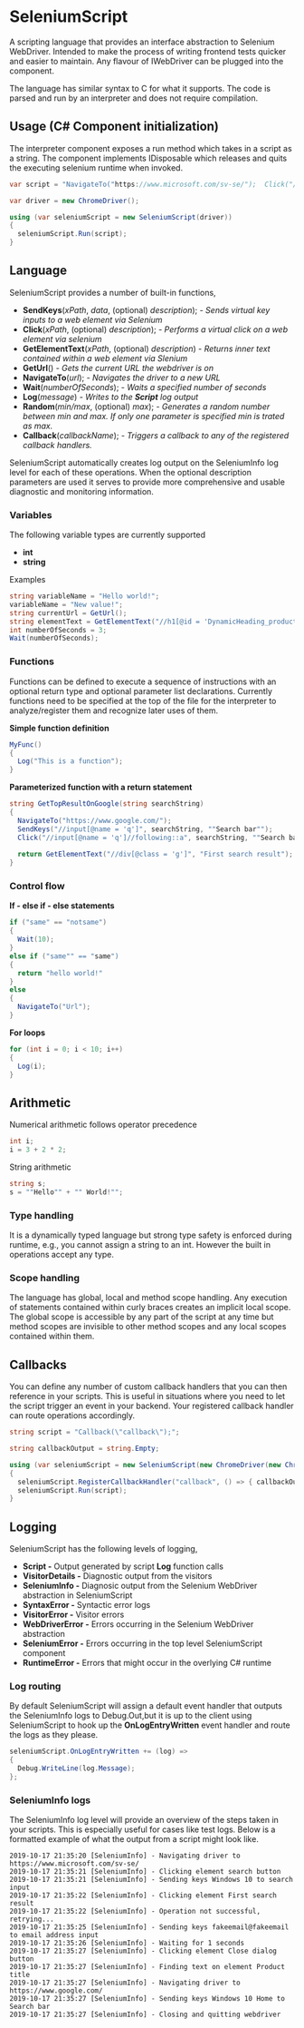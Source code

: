 # SeleniumScript

A scripting language that provides an interface abstraction to  Selenium WebDriver. Intended to make the process of writing frontend tests quicker and easier to maintain. Any flavour of IWebDriver can be plugged into the component. 

The language has similar syntax to C for what it supports. The code is parsed and run by an interpreter and does not require compilation. 

## Usage (C# Component initialization)

The interpreter component exposes a run method which takes in a script as a string. The component implements IDisposable which releases and quits the executing selenium runtime when invoked. 

```C#
var script = "NavigateTo("https://www.microsoft.com/sv-se/");  Click("//button[@id = 'search']"); ...";

var driver = new ChromeDriver();

using (var seleniumScript = new SeleniumScript(driver))
{
  seleniumScript.Run(script);
}
```

## Language

SeleniumScript provides a number of built-in functions,
* **SendKeys**(*xPath*, *data*, (optional) *description*); - *Sends virtual key inputs to a web element via Selenium*
* **Click**(*xPath*, (optional) *description*); - *Performs a virtual click on a web element via selenium*
* **GetElementText**(*xPath*, (optional) *description*) - *Returns inner text contained within a web element via Slenium*
* **GetUrl**() - *Gets the current URL the webdriver is on*
* **NavigateTo**(*url*); - *Navigates the driver to a new URL*
* **Wait**(*numberOfSeconds*); - *Waits a specified number of seconds*
* **Log**(*message*) - *Writes to the **Script** log output*
* **Random**(*min/max*, (optional) *max*); - *Generates a random number between min and max. If only one parameter is specified min is trated as max.*
* **Callback**(*callbackName*); - *Triggers a callback to any of the registered callback handlers.*

SeleniumScript automatically creates log output on the SeleniumInfo log level for each of these operations. When the optional description parameters are used it serves to provide more comprehensive and usable diagnostic and monitoring information. 

### Variables
The following variable types are currently supported
* **int**
* **string**

Examples
```C#
string variableName = "Hello world!";
variableName = "New value!";
string currentUrl = GetUrl();
string elementText = GetElementText("//h1[@id = 'DynamicHeading_productTitle']");
int numberOfSeconds = 3;
Wait(numberOfSeconds);
```  

### Functions

Functions can be defined to execute a sequence of instructions with an optional return type and optional parameter list declarations. Currently functions need to be specified at the top of the file for the interpreter to analyze/register them and recognize later uses of them.

**Simple function definition**
```C#
MyFunc() 
{ 
  Log("This is a function"); 
} 
```

**Parameterized function with a return statement**
```C#
string GetTopResultOnGoogle(string searchString)
{
  NavigateTo("https://www.google.com/");
  SendKeys("//input[@name = 'q']", searchString, ""Search bar"");
  Click("//input[@name = 'q']//following::a", searchString, ""Search bar"");
  
  return GetElementText("//div[@class = 'g']", "First search result");
}
```  

### Control flow

**If - else if - else statements**
```C#
if ("same" == "notsame") 
{ 
  Wait(10); 
} 
else if ("same"" == "same") 
{ 
  return "hello world!" 
} 
else 
{ 
  NavigateTo("Url"); 
}
```  

**For loops**
```C#
for (int i = 0; i < 10; i++)
{
  Log(i);
}
```   

## Arithmetic ##

Numerical arithmetic follows operator precedence

```C#
int i;
i = 3 + 2 * 2;
```   

String arithmetic

```C#
string s;
s = ""Hello"" + "" World!"";
```   


### Type handling

It is a dynamically typed language but strong type safety is enforced during runtime, e.g., you cannot assign a string to an int. However the built in operations accept any type.

### Scope handling

The language has global, local and method scope handling. Any execution of statements contained within curly braces creates an implicit local scope. The global scope is accessible by any part of the script at any time but method scopes are invisible to other method scopes and any local scopes contained within them. 

## Callbacks

You can define any number of custom callback handlers that you can then reference in your scripts. This is useful in situations where you need to let the script trigger an event in your backend. Your registered callback handler can route operations accordingly.

```C#
string script = "Callback(\"callback\");";

string callbackOutput = string.Empty;

using (var seleniumScript = new SeleniumScript(new ChromeDriver(new ChromeOptions() { LeaveBrowserRunning = false })))
{
  seleniumScript.RegisterCallbackHandler("callback", () => { callbackOutput = "Assigned"; });
  seleniumScript.Run(script);
}
```  

## Logging

SeleniumScript has the following levels of logging,
* **Script -** Output generated by script **Log** function calls
* **VisitorDetails -** Diagnostic output from the visitors
* **SeleniumInfo -** Diagnosic output from the Selenium WebDriver abstraction in SeleniumScript
* **SyntaxError -** Syntactic error logs
* **VisitorError -** Visitor errors
* **WebDriverError -** Errors occurring in the Selenium WebDriver abstraction
* **SeleniumError -** Errors occurring in the top level SeleniumScript component
* **RuntimeError -** Errors that might occur in the overlying C# runtime

### Log routing

By default SeleniumScript will assign a default event handler that outputs the SeleniumInfo logs to Debug.Out,but it is up to the client using SeleniumScript to hook up the **OnLogEntryWritten** event handler and route the logs as they please.

```C#
seleniumScript.OnLogEntryWritten += (log) =>
{
  Debug.WriteLine(log.Message);
};
```

### SeleniumInfo logs

The SeleniumInfo log level will provide an overview of the steps taken in your scripts. This is especially useful for cases like test logs. Below is a formatted example of what the output from a script might look like.

    2019-10-17 21:35:20 [SeleniumInfo] - Navigating driver to https://www.microsoft.com/sv-se/
    2019-10-17 21:35:21 [SeleniumInfo] - Clicking element search button
    2019-10-17 21:35:21 [SeleniumInfo] - Sending keys Windows 10 to search input
    2019-10-17 21:35:22 [SeleniumInfo] - Clicking element First search result
    2019-10-17 21:35:22 [SeleniumInfo] - Operation not successful, retrying...
    2019-10-17 21:35:25 [SeleniumInfo] - Sending keys fakeemail@fakeemail to email address input
    2019-10-17 21:35:26 [SeleniumInfo] - Waiting for 1 seconds
    2019-10-17 21:35:27 [SeleniumInfo] - Clicking element Close dialog button
    2019-10-17 21:35:27 [SeleniumInfo] - Finding text on element Product title
    2019-10-17 21:35:27 [SeleniumInfo] - Navigating driver to https://www.google.com/
    2019-10-17 21:35:27 [SeleniumInfo] - Sending keys Windows 10 Home to Search bar
    2019-10-17 21:35:27 [SeleniumInfo] - Closing and quitting webdriver

